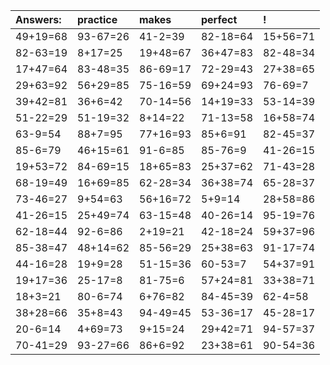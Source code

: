| Answers: | practice | makes | perfect | ! |
| :--- | :--- | :--- | :--- | :--- |
| 49+19=68 | 93-67=26 | 41-2=39 | 82-18=64 | 15+56=71 | 
| 82-63=19 | 8+17=25 | 19+48=67 | 36+47=83 | 82-48=34 | 
| 17+47=64 | 83-48=35 | 86-69=17 | 72-29=43 | 27+38=65 | 
| 29+63=92 | 56+29=85 | 75-16=59 | 69+24=93 | 76-69=7 | 
| 39+42=81 | 36+6=42 | 70-14=56 | 14+19=33 | 53-14=39 | 
| 51-22=29 | 51-19=32 | 8+14=22 | 71-13=58 | 16+58=74 | 
| 63-9=54 | 88+7=95 | 77+16=93 | 85+6=91 | 82-45=37 | 
| 85-6=79 | 46+15=61 | 91-6=85 | 85-76=9 | 41-26=15 | 
| 19+53=72 | 84-69=15 | 18+65=83 | 25+37=62 | 71-43=28 | 
| 68-19=49 | 16+69=85 | 62-28=34 | 36+38=74 | 65-28=37 | 
| 73-46=27 | 9+54=63 | 56+16=72 | 5+9=14 | 28+58=86 | 
| 41-26=15 | 25+49=74 | 63-15=48 | 40-26=14 | 95-19=76 | 
| 62-18=44 | 92-6=86 | 2+19=21 | 42-18=24 | 59+37=96 | 
| 85-38=47 | 48+14=62 | 85-56=29 | 25+38=63 | 91-17=74 | 
| 44-16=28 | 19+9=28 | 51-15=36 | 60-53=7 | 54+37=91 | 
| 19+17=36 | 25-17=8 | 81-75=6 | 57+24=81 | 33+38=71 | 
| 18+3=21 | 80-6=74 | 6+76=82 | 84-45=39 | 62-4=58 | 
| 38+28=66 | 35+8=43 | 94-49=45 | 53-36=17 | 45-28=17 | 
| 20-6=14 | 4+69=73 | 9+15=24 | 29+42=71 | 94-57=37 | 
| 70-41=29 | 93-27=66 | 86+6=92 | 23+38=61 | 90-54=36 | 
